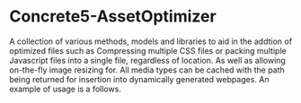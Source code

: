 Concrete5-AssetOptimizer
========================

A collection of various methods, models and libraries to aid in the addtion of optimized files such as Compressing multiple CSS files or packing multiple Javascript files into a single file, regardless of location. As well as allowing on-the-fly image resizing for. All media types can be cached with the path being returned for insertion into dynamically generated webpages.  An example of usage is a follows.